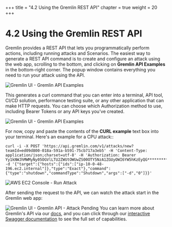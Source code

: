 +++
title = "4.2 Using the Gremlin REST API"
chapter = true
weight = 20
+++

# 4.2 Using the Gremlin REST API

Gremlin provides a REST API that lets you programmatically perform actions, including running attacks and Scenarios. The easiest way to generate a REST API command is to create and configure an attack using the web app, scrolling to the bottom, and clicking on **Gremlin API Examples** in the bottom-right corner. The popup window contains everything you need to run your attack using the API. 

![Gremlin UI - Gremlin API Examples ](/images/gremlin_ui_api_examples.png) 

This generates a curl command that you can enter into a terminal, API tool, CI/CD solution, performance testing suite, or any other application that can make HTTP requests. You can choose which Authorization method to use, including Bearer Tokens or any API keys you've created.

![Gremlin UI - Gremlin API Examples ](/images/gremlin_ui_api_examples2.png) 

For now, copy and paste the contents of the **CURL example** text box into your terminal. Here's an example for a CPU attack::

```
curl -i -X POST 'https://api.gremlin.com/v1/attacks/new?teamId=ed09d800-018a-591a-b591-75cb717a3eb5' -H 'Content-Type: application/json;charset=utf-8' -H 'Authorization: Bearer Yy1kNWJhMWMyNy05OGVlLTU2ZWUtOWUwZS00OTY5NzA1ZGUyOWI6YW5hKzEyQG******************' -d '{"target":{"hosts":{"ids":["ip-10-0-48-196.ec2.internal"]},"type":"Exact"},"command":{"type":"shutdown","commandType":"Shutdown","args":["-d","0"]}}'
```
![AWS EC2 Console - Run Attack ](/images/gremlin_ui_api_aws_console.png) 

After sending the request to the API, we can watch the attack start in the Gremlin web app:

![Gremlin UI - Gremlin API - Attack Pending](/images/gremlin_ui_api_attack_unleashed.png) 
You can learn more about Gremlin's API via our [docs](https://www.gremlin.com/docs/api-reference/overview/), and you can click through our [interactive Swagger documentation](https://app.gremlin.com/api) to see the full set of capabilities. 